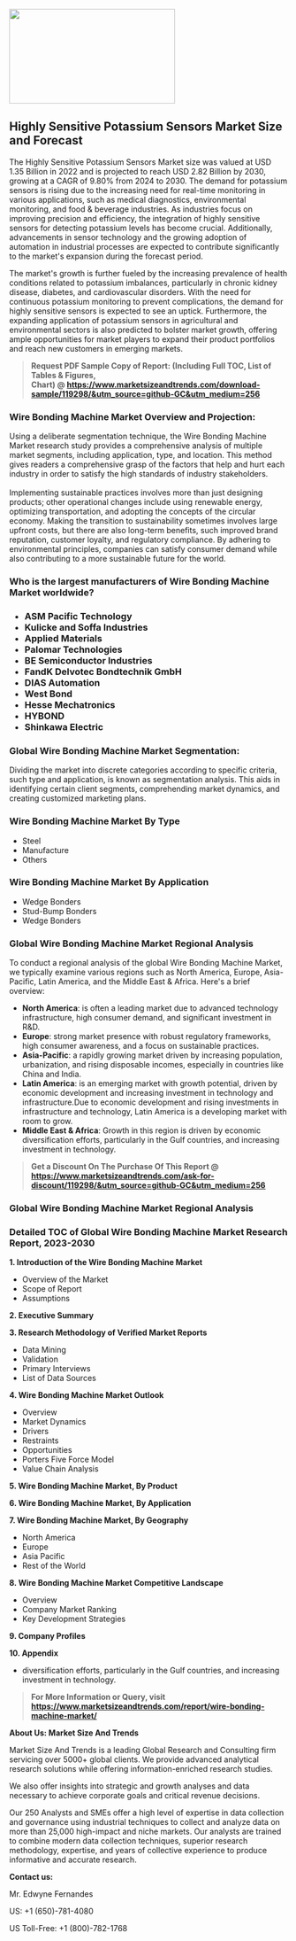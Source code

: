 <p><img class="alignnone size-medium wp-image-20088" src="https://ffe5etoiles.com/wp-content/uploads/2024/12/MST1-300x171.png" alt="" width="300" height="171" /></p><h2>Highly Sensitive Potassium Sensors Market Size and Forecast</h2><p>The Highly Sensitive Potassium Sensors Market size was valued at USD 1.35 Billion in 2022 and is projected to reach USD 2.82 Billion by 2030, growing at a CAGR of 9.80% from 2024 to 2030. The demand for potassium sensors is rising due to the increasing need for real-time monitoring in various applications, such as medical diagnostics, environmental monitoring, and food & beverage industries. As industries focus on improving precision and efficiency, the integration of highly sensitive sensors for detecting potassium levels has become crucial. Additionally, advancements in sensor technology and the growing adoption of automation in industrial processes are expected to contribute significantly to the market's expansion during the forecast period.</p><p>The market's growth is further fueled by the increasing prevalence of health conditions related to potassium imbalances, particularly in chronic kidney disease, diabetes, and cardiovascular disorders. With the need for continuous potassium monitoring to prevent complications, the demand for highly sensitive sensors is expected to see an uptick. Furthermore, the expanding application of potassium sensors in agricultural and environmental sectors is also predicted to bolster market growth, offering ample opportunities for market players to expand their product portfolios and reach new customers in emerging markets.</p></p><blockquote id="" class=""><strong>Request PDF Sample Copy of Report: (Including Full TOC, List of Tables &amp; Figures, Chart)&nbsp;@&nbsp;<strong><a href="https://www.marketsizeandtrends.com/download-sample/119298/&utm_source=github-GC&utm_medium=256" target="_blank">https://www.marketsizeandtrends.com/download-sample/119298/&utm_source=github-GC&utm_medium=256</a></strong></strong></blockquote><h3 id="" class="">Wire Bonding Machine Market&nbsp;Overview and Projection:</h3><p id="" class="">Using a deliberate segmentation technique, the Wire Bonding Machine Market research study provides a comprehensive analysis of multiple market segments, including application, type, and location. This method gives readers a comprehensive grasp of the factors that help and hurt each industry in order to satisfy the high standards of industry stakeholders. <br /> <br />Implementing sustainable practices involves more than just designing products; other operational changes include using renewable energy, optimizing transportation, and adopting the concepts of the circular economy. Making the transition to sustainability sometimes involves large upfront costs, but there are also long-term benefits, such improved brand reputation, customer loyalty, and regulatory compliance. By adhering to environmental principles, companies can satisfy consumer demand while also contributing to a more sustainable future for the world.</p><h3 id="" class="">Who is the largest manufacturers of&nbsp;Wire Bonding Machine Market worldwide?</h3><h3 class=""><p><ul><li>ASM Pacific Technology </li><li> Kulicke and Soffa Industries </li><li> Applied Materials </li><li> Palomar Technologies </li><li> BE Semiconductor Industries </li><li> FandK Delvotec Bondtechnik GmbH </li><li> DIAS Automation </li><li> West Bond </li><li> Hesse Mechatronics </li><li> HYBOND </li><li> Shinkawa Electric</li></ul></p></h3><h3 id="" class="">Global&nbsp;Wire Bonding Machine Market Segmentation:</h3><p id="" class="">Dividing the market into discrete categories according to specific criteria, such type and application, is known as segmentation analysis. This aids in identifying certain client segments, comprehending market dynamics, and creating customized marketing plans.</p><h3 id="" class="">Wire Bonding Machine Market&nbsp;By Type</h3><p><p><ul><li>Steel</li><li> Manufacture</li><li> Others</p></li></ul></p></p><h3 id="" class="">Wire Bonding Machine Market&nbsp;By Application</h3><p class=""><p><ul><li>Wedge Bonders</li><li> Stud-Bump Bonders</li><li> Wedge Bonders</li></ul></p></p><h3 id="" class="">Global Wire Bonding Machine Market Regional Analysis</h3><p id="" class="">To conduct a regional analysis of the global Wire Bonding Machine Market, we typically examine various regions such as North America, Europe, Asia-Pacific, Latin America, and the Middle East &amp; Africa. Here's a brief overview:</p><ul><li><strong>North America</strong>: is often a leading market due to advanced technology infrastructure, high consumer demand, and significant investment in R&amp;D.</li><li><strong>Europe</strong>: strong market presence with robust regulatory frameworks, high consumer awareness, and a focus on sustainable practices.</li><li><strong>Asia-Pacific</strong>: a rapidly growing market driven by increasing population, urbanization, and rising disposable incomes, especially in countries like China and India.</li><li><strong>Latin America</strong>: is an emerging market with growth potential, driven by economic development and increasing investment in technology and infrastructure.Due to economic development and rising investments in infrastructure and technology, Latin America is a developing market with room to grow.</li><li><strong>Middle East &amp; Africa</strong>: Growth in this region is driven by economic diversification efforts, particularly in the Gulf countries, and increasing investment in technology.</li></ul><blockquote id="" class=""><strong>Get a Discount On The Purchase Of This Report @ <strong><a href="https://www.marketsizeandtrends.com/ask-for-discount/119298/&utm_source=github-GC&utm_medium=256" target="_blank">https://www.marketsizeandtrends.com/ask-for-discount/119298/&utm_source=github-GC&utm_medium=256</a></strong></strong></blockquote><h3 id="" class="">Global Wire Bonding Machine Market Regional Analysis</h3><h3 id="" class="">Detailed TOC of Global Wire Bonding Machine Market Research Report, 2023-2030</h3><p id="" class=""><strong>1. Introduction of the Wire Bonding Machine Market</strong></p><ul><li>Overview of the Market</li><li>Scope of Report</li><li>Assumptions</li></ul><p id="" class=""><strong>2. Executive Summary</strong></p><p id="" class=""><strong>3. Research Methodology of Verified Market Reports</strong></p><ul><li>Data Mining</li><li>Validation</li><li>Primary Interviews</li><li>List of Data Sources</li></ul><p id="" class=""><strong>4. Wire Bonding Machine Market Outlook</strong></p><ul><li>Overview</li><li>Market Dynamics</li><li>Drivers</li><li>Restraints</li><li>Opportunities</li><li>Porters Five Force Model</li><li>Value Chain Analysis</li></ul><p id="" class=""><strong>5. Wire Bonding Machine Market, By Product</strong></p><p id="" class=""><strong>6. Wire Bonding Machine Market, By Application</strong></p><p id="" class=""><strong>7. Wire Bonding Machine Market, By Geography</strong></p><ul><li>North America</li><li>Europe</li><li>Asia Pacific</li><li>Rest of the World</li></ul><p id="" class=""><strong>8. Wire Bonding Machine Market Competitive Landscape</strong></p><ul><li>Overview</li><li>Company Market Ranking</li><li>Key Development Strategies</li></ul><p id="" class=""><strong>9. Company Profiles</strong></p><p id="" class=""><strong>10. Appendix</strong></p><ul><li>diversification efforts, particularly in the Gulf countries, and increasing investment in technology.</li></ul><blockquote id="" class=""><strong>For More Information or Query, visit <strong><strong><a href="https://www.marketsizeandtrends.com/report/wire-bonding-machine-market/" target="_blank">https://www.marketsizeandtrends.com/report/wire-bonding-machine-market/</a></strong></strong></strong></blockquote><p id="" class=""><strong>About Us: Market Size And Trends</strong></p><p id="" class="">Market Size And Trends is a leading Global Research and Consulting firm servicing over 5000+ global clients. We provide advanced analytical research solutions while offering information-enriched research studies.</p><p id="" class="">We also offer insights into strategic and growth analyses and data necessary to achieve corporate goals and critical revenue decisions.</p><p id="" class="">Our 250 Analysts and SMEs offer a high level of expertise in data collection and governance using industrial techniques to collect and analyze data on more than 25,000 high-impact and niche markets. Our analysts are trained to combine modern data collection techniques, superior research methodology, expertise, and years of collective experience to produce informative and accurate research.</p><p id="" class=""><strong>Contact us:</strong></p><p id="" class="">Mr. Edwyne Fernandes</p><p id="" class="">US: +1 (650)-781-4080</p><p id="" class="">US Toll-Free: +1 (800)-782-1768</p>
